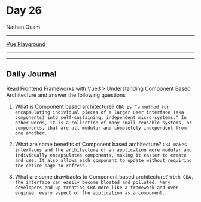 # Day 26

Nathan Quam

---

[Vue Playground](https://github.com/NathanMQuam/Vue-Playground)

---
---

## Daily Journal

Read Frontend Frameworks with Vue3 > Understanding Component Based Architecture and answer the following questions

1. What is Component based architecture?
`
CBA is "a method for encapsulating individual pieces of a larger user interface (aka components) into self-sustaining, independent micro-systems." In other words, it is a collection of many small reusable systems, or components, that are all modular and completely independent from one another.
`

2. What are some benefits of Component based architecture?
`
CBA makes interfaces and the architecture of an application more modular and individually encapsulates components, making it easier to create and use. It also allows each component to update without requiring the entire page to refresh.
`

3. What are some drawbacks to Component based architecture?
`
With CBA, the interface can easily become bloated and polluted. Many developers end up treating CBA more like a framework and over engineer every aspect of the application as a component.
`
